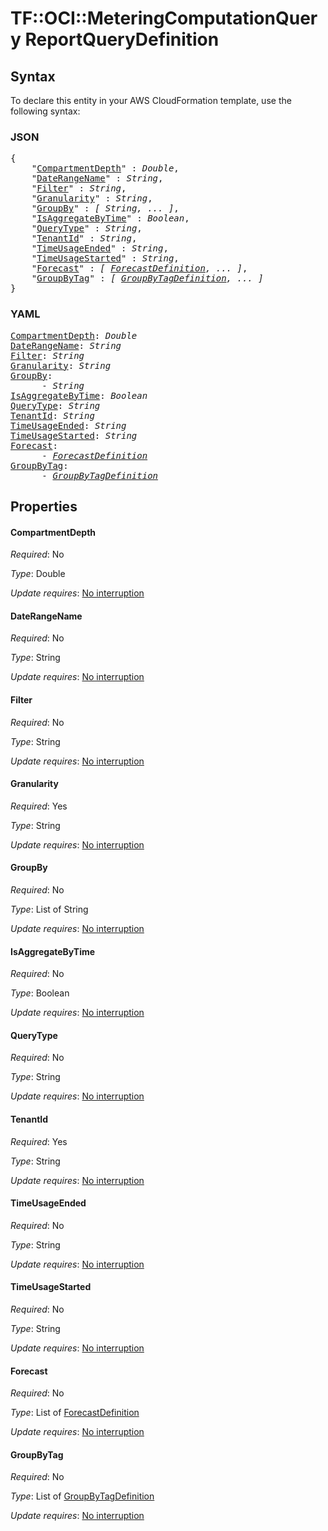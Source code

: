 # TF::OCI::MeteringComputationQuery ReportQueryDefinition

## Syntax

To declare this entity in your AWS CloudFormation template, use the following syntax:

### JSON

<pre>
{
    "<a href="#compartmentdepth" title="CompartmentDepth">CompartmentDepth</a>" : <i>Double</i>,
    "<a href="#daterangename" title="DateRangeName">DateRangeName</a>" : <i>String</i>,
    "<a href="#filter" title="Filter">Filter</a>" : <i>String</i>,
    "<a href="#granularity" title="Granularity">Granularity</a>" : <i>String</i>,
    "<a href="#groupby" title="GroupBy">GroupBy</a>" : <i>[ String, ... ]</i>,
    "<a href="#isaggregatebytime" title="IsAggregateByTime">IsAggregateByTime</a>" : <i>Boolean</i>,
    "<a href="#querytype" title="QueryType">QueryType</a>" : <i>String</i>,
    "<a href="#tenantid" title="TenantId">TenantId</a>" : <i>String</i>,
    "<a href="#timeusageended" title="TimeUsageEnded">TimeUsageEnded</a>" : <i>String</i>,
    "<a href="#timeusagestarted" title="TimeUsageStarted">TimeUsageStarted</a>" : <i>String</i>,
    "<a href="#forecast" title="Forecast">Forecast</a>" : <i>[ <a href="forecastdefinition.md">ForecastDefinition</a>, ... ]</i>,
    "<a href="#groupbytag" title="GroupByTag">GroupByTag</a>" : <i>[ <a href="groupbytagdefinition.md">GroupByTagDefinition</a>, ... ]</i>
}
</pre>

### YAML

<pre>
<a href="#compartmentdepth" title="CompartmentDepth">CompartmentDepth</a>: <i>Double</i>
<a href="#daterangename" title="DateRangeName">DateRangeName</a>: <i>String</i>
<a href="#filter" title="Filter">Filter</a>: <i>String</i>
<a href="#granularity" title="Granularity">Granularity</a>: <i>String</i>
<a href="#groupby" title="GroupBy">GroupBy</a>: <i>
      - String</i>
<a href="#isaggregatebytime" title="IsAggregateByTime">IsAggregateByTime</a>: <i>Boolean</i>
<a href="#querytype" title="QueryType">QueryType</a>: <i>String</i>
<a href="#tenantid" title="TenantId">TenantId</a>: <i>String</i>
<a href="#timeusageended" title="TimeUsageEnded">TimeUsageEnded</a>: <i>String</i>
<a href="#timeusagestarted" title="TimeUsageStarted">TimeUsageStarted</a>: <i>String</i>
<a href="#forecast" title="Forecast">Forecast</a>: <i>
      - <a href="forecastdefinition.md">ForecastDefinition</a></i>
<a href="#groupbytag" title="GroupByTag">GroupByTag</a>: <i>
      - <a href="groupbytagdefinition.md">GroupByTagDefinition</a></i>
</pre>

## Properties

#### CompartmentDepth

_Required_: No

_Type_: Double

_Update requires_: [No interruption](https://docs.aws.amazon.com/AWSCloudFormation/latest/UserGuide/using-cfn-updating-stacks-update-behaviors.html#update-no-interrupt)

#### DateRangeName

_Required_: No

_Type_: String

_Update requires_: [No interruption](https://docs.aws.amazon.com/AWSCloudFormation/latest/UserGuide/using-cfn-updating-stacks-update-behaviors.html#update-no-interrupt)

#### Filter

_Required_: No

_Type_: String

_Update requires_: [No interruption](https://docs.aws.amazon.com/AWSCloudFormation/latest/UserGuide/using-cfn-updating-stacks-update-behaviors.html#update-no-interrupt)

#### Granularity

_Required_: Yes

_Type_: String

_Update requires_: [No interruption](https://docs.aws.amazon.com/AWSCloudFormation/latest/UserGuide/using-cfn-updating-stacks-update-behaviors.html#update-no-interrupt)

#### GroupBy

_Required_: No

_Type_: List of String

_Update requires_: [No interruption](https://docs.aws.amazon.com/AWSCloudFormation/latest/UserGuide/using-cfn-updating-stacks-update-behaviors.html#update-no-interrupt)

#### IsAggregateByTime

_Required_: No

_Type_: Boolean

_Update requires_: [No interruption](https://docs.aws.amazon.com/AWSCloudFormation/latest/UserGuide/using-cfn-updating-stacks-update-behaviors.html#update-no-interrupt)

#### QueryType

_Required_: No

_Type_: String

_Update requires_: [No interruption](https://docs.aws.amazon.com/AWSCloudFormation/latest/UserGuide/using-cfn-updating-stacks-update-behaviors.html#update-no-interrupt)

#### TenantId

_Required_: Yes

_Type_: String

_Update requires_: [No interruption](https://docs.aws.amazon.com/AWSCloudFormation/latest/UserGuide/using-cfn-updating-stacks-update-behaviors.html#update-no-interrupt)

#### TimeUsageEnded

_Required_: No

_Type_: String

_Update requires_: [No interruption](https://docs.aws.amazon.com/AWSCloudFormation/latest/UserGuide/using-cfn-updating-stacks-update-behaviors.html#update-no-interrupt)

#### TimeUsageStarted

_Required_: No

_Type_: String

_Update requires_: [No interruption](https://docs.aws.amazon.com/AWSCloudFormation/latest/UserGuide/using-cfn-updating-stacks-update-behaviors.html#update-no-interrupt)

#### Forecast

_Required_: No

_Type_: List of <a href="forecastdefinition.md">ForecastDefinition</a>

_Update requires_: [No interruption](https://docs.aws.amazon.com/AWSCloudFormation/latest/UserGuide/using-cfn-updating-stacks-update-behaviors.html#update-no-interrupt)

#### GroupByTag

_Required_: No

_Type_: List of <a href="groupbytagdefinition.md">GroupByTagDefinition</a>

_Update requires_: [No interruption](https://docs.aws.amazon.com/AWSCloudFormation/latest/UserGuide/using-cfn-updating-stacks-update-behaviors.html#update-no-interrupt)

